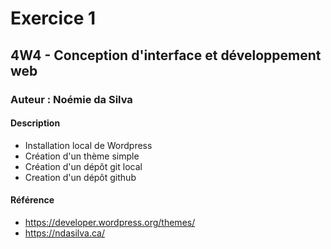 # Exercice 1
## 4W4 - Conception d'interface et développement web
### Auteur : Noémie da Silva
#### Description
- Installation local de Wordpress 
- Création d'un thème simple
- Création d'un dépôt git local
- Creation d'un dépôt github

#### Référence
- https://developer.wordpress.org/themes/
- https://ndasilva.ca/

